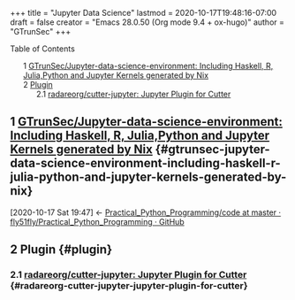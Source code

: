 +++
title = "Jupyter Data Science"
lastmod = 2020-10-17T19:48:16-07:00
draft = false
creator = "Emacs 28.0.50 (Org mode 9.4 + ox-hugo)"
author = "GTrunSec"
+++

<style>
  .ox-hugo-toc ul {
    list-style: none;
  }
</style>
<div class="ox-hugo-toc toc">
<div></div>

<div class="heading">Table of Contents</div>

- <span class="section-num">1</span> [GTrunSec/Jupyter-data-science-environment: Including Haskell, R, Julia,Python and Jupyter Kernels generated by Nix](#gtrunsec-jupyter-data-science-environment-including-haskell-r-julia-python-and-jupyter-kernels-generated-by-nix)
- <span class="section-num">2</span> [Plugin](#plugin)
    - <span class="section-num">2.1</span> [radareorg/cutter-jupyter: Jupyter Plugin for Cutter](#radareorg-cutter-jupyter-jupyter-plugin-for-cutter)

</div>
<!--endtoc-->



## <span class="section-num">1</span> [GTrunSec/Jupyter-data-science-environment: Including Haskell, R, Julia,Python and Jupyter Kernels generated by Nix](https://github.com/GTrunSec/Jupyter-data-science-environment) {#gtrunsec-jupyter-data-science-environment-including-haskell-r-julia-python-and-jupyter-kernels-generated-by-nix}

<span class="timestamp-wrapper"><span class="timestamp">[2020-10-17 Sat 19:47] </span></span> <- [Practical\_Python\_Programming/code at master · fly51fly/Practical\_Python\_Programming · GitHub](my-python.md)


## <span class="section-num">2</span> Plugin {#plugin}


### <span class="section-num">2.1</span> [radareorg/cutter-jupyter: Jupyter Plugin for Cutter](https://github.com/radareorg/cutter-jupyter) {#radareorg-cutter-jupyter-jupyter-plugin-for-cutter}
